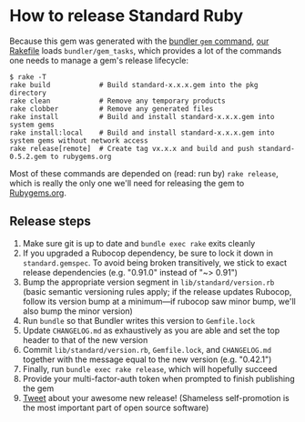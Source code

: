 # How to release Standard Ruby

Because this gem was generated with the [bundler `gem`
command](https://bundler.io/man/bundle-gem.1.html), [our Rakefile](/Rakefile)
loads `bundler/gem_tasks`, which provides a lot of the commands one needs
to manage a gem's release lifecycle:

```
$ rake -T
rake build            # Build standard-x.x.x.gem into the pkg directory
rake clean            # Remove any temporary products
rake clobber          # Remove any generated files
rake install          # Build and install standard-x.x.x.gem into system gems
rake install:local    # Build and install standard-x.x.x.gem into system gems without network access
rake release[remote]  # Create tag vx.x.x and build and push standard-0.5.2.gem to rubygems.org
```

Most of these commands are depended on (read: run by) `rake release`, which is
really the only one we'll need for releasing the gem to
[Rubygems.org](https://rubygems.org/gems/standard).

## Release steps

1. Make sure git is up to date and `bundle exec rake` exits cleanly
2. If you upgraded a Rubocop dependency, be sure to lock it down in
   `standard.gemspec`. To avoid being broken transitively, we stick to exact
   release dependencies (e.g. "0.91.0" instead of "~> 0.91")
3. Bump the appropriate version segment in `lib/standard/version.rb` (basic
   semantic versioning rules apply; if the release updates Rubocop, follow its
   version bump at a minimum—if rubocop saw minor bump, we'll also bump the
   minor version)
4. Run `bundle` so that Bundler writes this version to `Gemfile.lock`
5. Update `CHANGELOG.md` as exhaustively as you are able and set the top header
   to that of the new version
6. Commit `lib/standard/version.rb`, `Gemfile.lock`, and `CHANGELOG.md` together
   with the message equal to the new version (e.g. "0.42.1")
7. Finally, run `bundle exec rake release`, which will hopefully succeed
8. Provide your multi-factor-auth token when prompted to finish publishing the
   gem
9. [Tweet](https://twitter.com) about your awesome new release! (Shameless
   self-promotion is the most important part of open source software)

